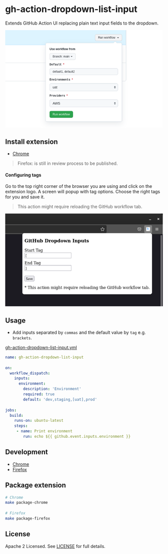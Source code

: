# gh-action-dropdown-list-input

Extends GitHub Action UI replacing plain text input fields to the dropdown.

![showcase](images/showcase.png)

## Install extension

- [Chrome](https://chrome.google.com/webstore/detail/github-action-dropdown-in/deogklnblohhopmnkllaeinijefddcnm)
> Firefox: is still in review process to be published.

#### Configuring tags

Go to the top right corner of the browser you are using and click on the extension logo. A screen will popup with tag options. Choose the right tags for you and save it.

> This action might require reloading the GitHub workflow tab.

![config](images/config.png)

## Usage

- Add inputs separated by `commas` and the default value by `tag` e.g. `brackets`.

[gh-action-dropdown-list-input.yml](https://github.com/arthurbdiniz/gh-action-dropdown-list-input/blob/main/.github/workflows/gh-action-dropdown-list-input.yml)
```yml
name: gh-action-dropdown-list-input

on:
  workflow_dispatch:
    inputs:
      environment:
        description: 'Environment'
        required: true
        default: 'dev,staging,[uat],prod'

jobs:
  build:
    runs-on: ubuntu-latest
    steps:
     - name: Print environment
        run: echo ${{ github.event.inputs.environment }}
```

## Development

- [Chrome](chrome/README.md)
- [Firefox](firefox/README.md)

## Package extension

```bash
# Chrome
make package-chrome

# Firefox
make package-firefox
```

## License

Apache 2 Licensed. See [LICENSE](https://github.com/arthurbdiniz/gh-action-dropdown-list-input/blob/master/LICENSE) for full details.